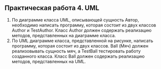 ## Практическая работа 4. UML
1. По диаграмме класса UML, описывающей сущность Автор, необходимо
   написать программу, которая состоит из двух классов Author и TestAuthor. Класс
   Author должен содержать реализацию методов, представленных на диаграмме
   класса.
2. По UML диаграмме класса, представленной на рисунке, написать
   программу, которая состоит из двух классов. Ball (Мяч) должен
   реализовывать сущность мяч, а TestBall тестировать работу
   созданного класса. Класс Ball должен содержать реализацию методов,
   представленных на UML.